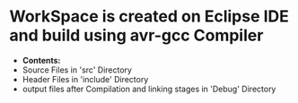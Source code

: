 

# WorkSpace is created on Eclipse IDE and build using avr-gcc Compiler
- **Contents:**
- Source Files in 'src' Directory
- Header Files in 'include' Directory
- output files after Compilation and linking stages in 'Debug' Directory
